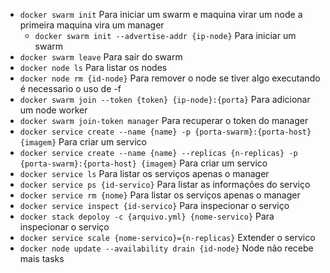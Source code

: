 - `docker swarm init`  Para iniciar um swarm e maquina virar um node a primeira maquina vira um manager
  - `docker swarm init --advertise-addr {ip-node}`  Para iniciar um swarm
- `docker swarm leave`  Para sair do swarm
- `docker node ls`  Para listar os nodes
- `docker node rm {id-node}`  Para remover o node se tiver algo executando é necessario o uso de -f
- `docker swarm join --token {token} {ip-node}:{porta}`  Para adicionar um node worker
- `docker swarm join-token manager`  Para recuperar o token do manager
- `docker service create --name {name} -p {porta-swarm}:{porta-host} {imagem}`  Para criar um servico
- `docker service create --name {name} --replicas {n-replicas} -p {porta-swarm}:{porta-host} {imagem}`  Para criar um servico
- `docker service ls`  Para listar os serviços apenas o manager
- `docker service ps {id-servico}`  Para listar as informações do serviço
- `docker service rm {nome}`  Para listar os serviços apenas o manager
- `docker service inspect {id-servico}`  Para inspecionar o serviço
- `docker stack depoloy -c {arquivo.yml} {nome-servico}`  Para inspecionar o serviço
- `docker service scale {nome-servico}={n-replicas}` Extender o servico
- `docker node update --availability drain {id-node}` Node não recebe mais tasks
